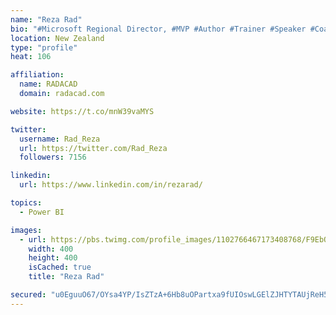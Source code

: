 ```yaml
---
name: "Reza Rad"
bio: "#Microsoft Regional Director, #MVP #Author #Trainer #Speaker #Coach #Consultant #PowerBI "
location: New Zealand
type: "profile"
heat: 106

affiliation:
  name: RADACAD
  domain: radacad.com

website: https://t.co/mnW39vaMYS

twitter:
  username: Rad_Reza
  url: https://twitter.com/Rad_Reza
  followers: 7156

linkedin:
  url: https://www.linkedin.com/in/rezarad/

topics:
  - Power BI

images:
  - url: https://pbs.twimg.com/profile_images/1102766467173408768/F9EbQENa_400x400.png
    width: 400
    height: 400
    isCached: true
    title: "Reza Rad"

secured: "u0EguuO67/OYsa4YP/IsZTzA+6Hb8uOPartxa9fUIOswLGElZJHTYTAUjReH5RS0SNla5jM0SWKATdmGKSZTuG7YsWMPECLIjaS6LsnfRuw0vdYTomenmcLzSWT5mIvD/DKIMN34v25NxDMwM9vfcys+g0JzIGK0k1FOtkEkSxnqa78tDWzFpm3wZk3iBUIH/QgyA35Te5tM5H6YoXF8nU9F7CAozRfYkWbCGYIq0P9SnpipqL4cKYuNjpB833OwCDBgM4RZzxPxsae58NjfuwSp0Trwn88jclUoXfYZrE/QYmTDBt3HKW2I71rneY4bgS44ilw73FJ4FWJOpYU/WIbndpi2CETLTaF5FUc3OJz/voFruMH++uA4qTG4+ll0nhYhUZPr0+z3B2LiRMahARaenV6PiEkleGGMhMXaOEE=;1zpdFndVRBFsU82YgbyKfg=="
---
```



